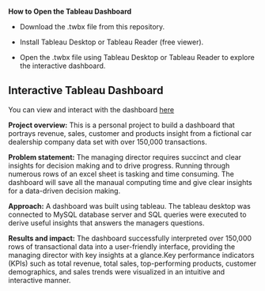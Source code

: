 **How to Open the Tableau Dashboard**
- Download the .twbx file from this repository.

- Install Tableau Desktop or Tableau Reader (free viewer).

- Open the .twbx file using Tableau Desktop or Tableau Reader to explore the interactive dashboard.

## Interactive Tableau Dashboard

You can view and interact with the dashboard [here](https://public.tableau.com/app/profile/helen.soremekun/viz/tableauproject_sales_insight/Dashboard1?publish=yes)

**Project overview:** This is a personal project to build a dashboard that portrays revenue, sales, customer and products insight from a fictional car dealership company data set with over 150,000 transactions.

**Problem statement:** The managing director requires succinct and clear insights for decision making and to drive progress. Running through numerous rows of an excel sheet is tasking and time consuming. The dashboard will save all the manaual computing time and give clear insights for a data-driven decision making.

**Approach:** A dashboard was built using tableau. The tableau desktop was connected to MySQL database server and SQL queries were executed to derive useful insights that answers the managers questions. 

**Results and impact:** The dashboard successfully interpreted over 150,000 rows of transactional data into a user-friendly interface, providing the managing director with key insights at a glance.Key performance indicators (KPIs) such as total revenue, total sales, top-performing products, customer demographics, and sales trends were visualized in an intuitive and interactive manner.
